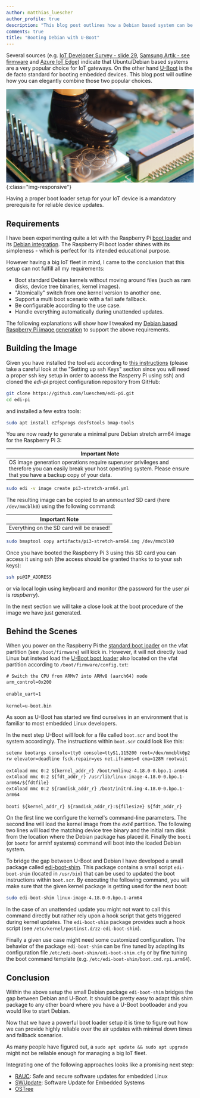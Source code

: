 ```yaml
---
author: matthias_luescher
author_profile: true
description: "This blog post outlines how a Debian based system can be properly booted using U-Boot."
comments: true
title: "Booting Debian with U-Boot"
---
```


Several sources
(e.g. [IoT Developer Survey - slide 29](https://www.slideshare.net/kartben/iot-developer-survey-2018), 
[Samsung Artik - see firmware](https://developer.artik.io/documentation/downloads.html) and 
[Azure IoT Edge](https://docs.microsoft.com/en-us/azure/iot-edge/support)) 
indicate that Ubuntu/Debian based systems are a very popular choice for
IoT gateways. On the other hand [U-Boot](https://www.denx.de/wiki/U-Boot)
is the de facto standard for booting embedded devices. This blog post will outline how you can
elegantly combine those two popular choices.

![boot](/assets/images/blog/boot.png){:class="img-responsive"}

Having a proper boot loader setup for
your IoT device is a mandatory prerequisite for reliable device updates.

## Requirements

I have been experimenting quite a lot with the Raspberry Pi 
[boot loader](https://github.com/raspberrypi/firmware/tree/master/boot) and its [Debian
integration](https://salsa.debian.org/debian/raspi3-firmware). 
The Raspberry Pi boot loader shines with its simpleness - which is perfect 
for its intended educational purpose.

However having a big IoT fleet in mind, I came to the conclusion that this setup can not
fulfill all my requirements:

- Boot standard Debian kernels without moving around files (such as ram disks, 
device tree binaries, kernel images).
- "Atomically" switch from one kernel version to another one.
- Support a multi boot scenario with a fail safe fallback.
- Be configurable according to the use case.
- Handle everything automatically during unattended updates.

The following explanations will show how I tweaked my 
[Debian based Raspberry Pi image generation](https://github.com/lueschem/edi-pi) to support
the above requirements.

## Building the Image

Given you have installed the tool `edi` according to
[this instructions](https://docs.get-edi.io/en/latest/getting_started.html)
(please take a careful look at the "Setting up ssh Keys" section since you
will need a proper ssh key setup in order to access the Rasperry Pi using ssh) 
and cloned the *edi-pi* project configuration repository from GitHub:

``` bash
git clone https://github.com/lueschem/edi-pi.git
cd edi-pi
``` 

and installed a few extra tools:

``` bash
sudo apt install e2fsprogs dosfstools bmap-tools
```

You are now ready to generate a minimal pure Debian stretch arm64
image for the Raspberry Pi 3:

| Important Note |
| --- |
| OS image generation operations require superuser privileges and therefore you can easily break your host operating system. Please ensure that you have a backup copy of your data. |

``` bash
sudo edi -v image create pi3-stretch-arm64.yml
```

The resulting image can be copied to an *unmounted* SD card (here `/dev/mmcblk0`)
using the following command:

| Important Note |
| --- |
| Everything on the SD card will be erased! |

``` bash
sudo bmaptool copy artifacts/pi3-stretch-arm64.img /dev/mmcblk0
```

Once you have booted the Raspberry Pi 3 using this SD card you can
access it using ssh (the access should be granted thanks to to your
ssh keys):

``` bash
ssh pi@IP_ADDRESS
```

or via local login using keyboard and monitor (the password for the user
_pi_ is _raspberry_).

In the next section we will take a close look at the boot procedure of the image we have 
just generated.

## Behind the Scenes

When you power on the Raspberry Pi the 
[standard boot loader](https://github.com/raspberrypi/firmware/tree/master/boot) on the 
vfat partition (see `/boot/firmware`) will kick in. However, it will not directly load Linux 
but instead load the [U-Boot boot loader](https://www.denx.de/wiki/U-Boot) also located on the 
vfat partition according to `/boot/firmware/config.txt`:

```
# Switch the CPU from ARMv7 into ARMv8 (aarch64) mode
arm_control=0x200

enable_uart=1

kernel=u-boot.bin
```

As soon as U-Boot has started we find ourselves in an environment that is familiar to most 
embedded Linux developers. 

In the next step U-Boot will look for a file called `boot.scr` 
and boot the system accordingly. The instructions within `boot.scr` could look like this:

```
setenv bootargs console=tty0 console=ttyS1,115200 root=/dev/mmcblk0p2 rw elevator=deadline fsck.repair=yes net.ifnames=0 cma=128M rootwait

ext4load mmc 0:2 ${kernel_addr_r} /boot/vmlinuz-4.18.0-0.bpo.1-arm64
ext4load mmc 0:2 ${fdt_addr_r} /usr/lib/linux-image-4.18.0-0.bpo.1-arm64/${fdtfile}
ext4load mmc 0:2 ${ramdisk_addr_r} /boot/initrd.img-4.18.0-0.bpo.1-arm64

booti ${kernel_addr_r} ${ramdisk_addr_r}:${filesize} ${fdt_addr_r}
```

On the first line we configure the kernel's command-line parameters. The second line will load the 
kernel image from the _ext4_ partition. The following two lines will load the matching device 
tree binary and the initial ram disk from the location where the Debian package has placed it.
Finally the `booti` (or `bootz` for armhf systems) command will boot into the loaded Debian 
system.

To bridge the gap between U-Boot and Debian I have developed a small package called 
[edi-boot-shim](https://github.com/lueschem/edi-boot-shim).
This package contains a small script `edi-boot-shim` (located in `/usr/bin`) that can be used 
to updated the boot instructions within `boot.scr`. By executing the following command, you will
make sure that the given kernel package is getting used for the next boot:

``` bash
sudo edi-boot-shim linux-image-4.18.0-0.bpo.1-arm64
```

In the case of an unattended update you might not want to call this command directly but rather 
rely upon a hook script that gets triggered during kernel updates. The `edi-boot-shim` package 
provides such a hook script (see `/etc/kernel/postinst.d/zz-edi-boot-shim`).

Finally a given use case might need some customized configuration. The behavior of the package 
`edi-boot-shim` can be fine tuned by adapting its configuration file 
`/etc/edi-boot-shim/edi-boot-shim.cfg` or by fine tuning the boot command template 
(e.g. `/etc/edi-boot-shim/boot.cmd.rpi.arm64`).

## Conclusion

Within the above setup the small Debian package `edi-boot-shim` bridges the gap between Debian 
and U-Boot. It should be pretty easy to adapt this shim package to any other board where you have 
a U-Boot bootloader and you would like to start Debian.

Now that we have a powerful boot loader setup it is time to figure out how we can provide 
highly reliable over the air updates with minimal down times and fallback scenarios.

As many people have figured out, a `sudo apt update && sudo apt upgrade` might not be reliable 
enough for managing a big IoT fleet.

Integrating one of the following approaches looks like a promising next step:

- [RAUC](https://rauc.io): Safe and secure software updates for embedded Linux
- [SWUpdate](https://github.com/sbabic/swupdate): Software Update for Embedded Systems
- [OSTree](https://ostree.readthedocs.io/en/latest/)


